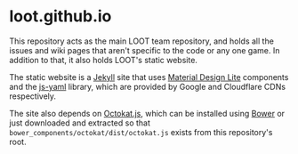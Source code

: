 loot.github.io
==============

This repository acts as the main LOOT team repository, and holds all the issues and wiki pages that aren't specific to the code or any one game. In addition to that, it also holds LOOT's static website.

The static website is a [Jekyll](http://jekyllrb.com/) site that uses [Material Design Lite](http://www.getmdl.io/) components and the [js-yaml](https://github.com/nodeca/js-yaml) library, which are provided by Google and Cloudflare CDNs respectively.

The site also depends on [Octokat.js](https://github.com/philschatz/octokat.js), which can be installed using [Bower](http://bower.io/) or just downloaded and extracted so that `bower_components/octokat/dist/octokat.js` exists from this repository's root.
